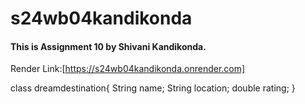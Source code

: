 # s24wb04kandikonda
#### This is Assignment 10 by Shivani Kandikonda.

Render Link:[https://s24wb04kandikonda.onrender.com]

class dreamdestination{
    String name;
    String location;
    double rating;
}